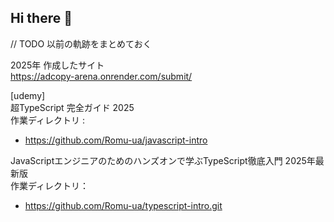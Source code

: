 ## Hi there 👋



// TODO 以前の軌跡をまとめておく    

   
2025年
作成したサイト   
https://adcopy-arena.onrender.com/submit/

[udemy]   
超TypeScript 完全ガイド 2025     
作業ディレクトリ : 
- https://github.com/Romu-ua/javascript-intro  

JavaScriptエンジニアのためのハンズオンで学ぶTypeScript徹底入門 2025年最新版    
作業ディレクトリ：
- https://github.com/Romu-ua/typescript-intro.git
